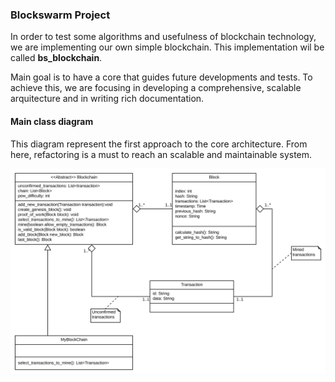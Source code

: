 ### Blockswarm Project ###

In order to test some algorithms and usefulness of blockchain technology, we are implementing our own simple blockchain. This implementation wil be called **bs_blockchain**.

Main goal is to have a core that guides future developments and tests. To achieve this, we are focusing in developing a comprehensive, scalable arquitecture and in writing rich documentation.

#### Main class diagram ####

This diagram represent the first approach to the core architecture. From here, refactoring is a must to reach an scalable and maintainable system.

![bs_blockswarm_class_diagram](resources/BS_Blockchain.svg)  
